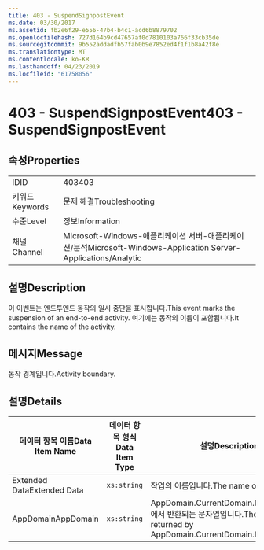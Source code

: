 ```yaml
---
title: 403 - SuspendSignpostEvent
ms.date: 03/30/2017
ms.assetid: fb2e6f29-e556-47b4-b4c1-acd6b8879702
ms.openlocfilehash: 727d164b9cd47657af0d7810103a766f33cb35de
ms.sourcegitcommit: 9b552addadfb57fab0b9e7852ed4f1f1b8a42f8e
ms.translationtype: MT
ms.contentlocale: ko-KR
ms.lasthandoff: 04/23/2019
ms.locfileid: "61758056"
---
```

# <a name="403---suspendsignpostevent"></a><span data-ttu-id="5eb8f-102">403 - SuspendSignpostEvent</span><span class="sxs-lookup"><span data-stu-id="5eb8f-102">403 - SuspendSignpostEvent</span></span>
## <a name="properties"></a><span data-ttu-id="5eb8f-103">속성</span><span class="sxs-lookup"><span data-stu-id="5eb8f-103">Properties</span></span>  
  
|||  
|-|-|  
|<span data-ttu-id="5eb8f-104">ID</span><span class="sxs-lookup"><span data-stu-id="5eb8f-104">ID</span></span>|<span data-ttu-id="5eb8f-105">403</span><span class="sxs-lookup"><span data-stu-id="5eb8f-105">403</span></span>|  
|<span data-ttu-id="5eb8f-106">키워드</span><span class="sxs-lookup"><span data-stu-id="5eb8f-106">Keywords</span></span>|<span data-ttu-id="5eb8f-107">문제 해결</span><span class="sxs-lookup"><span data-stu-id="5eb8f-107">Troubleshooting</span></span>|  
|<span data-ttu-id="5eb8f-108">수준</span><span class="sxs-lookup"><span data-stu-id="5eb8f-108">Level</span></span>|<span data-ttu-id="5eb8f-109">정보</span><span class="sxs-lookup"><span data-stu-id="5eb8f-109">Information</span></span>|  
|<span data-ttu-id="5eb8f-110">채널</span><span class="sxs-lookup"><span data-stu-id="5eb8f-110">Channel</span></span>|<span data-ttu-id="5eb8f-111">Microsoft-Windows-애플리케이션 서버-애플리케이션/분석</span><span class="sxs-lookup"><span data-stu-id="5eb8f-111">Microsoft-Windows-Application Server-Applications/Analytic</span></span>|  
  
## <a name="description"></a><span data-ttu-id="5eb8f-112">설명</span><span class="sxs-lookup"><span data-stu-id="5eb8f-112">Description</span></span>  
 <span data-ttu-id="5eb8f-113">이 이벤트는 엔드투엔드 동작의 일시 중단을 표시합니다.</span><span class="sxs-lookup"><span data-stu-id="5eb8f-113">This event marks the suspension of an end-to-end activity.</span></span> <span data-ttu-id="5eb8f-114">여기에는 동작의 이름이 포함됩니다.</span><span class="sxs-lookup"><span data-stu-id="5eb8f-114">It contains the name of the activity.</span></span>  
  
## <a name="message"></a><span data-ttu-id="5eb8f-115">메시지</span><span class="sxs-lookup"><span data-stu-id="5eb8f-115">Message</span></span>  
 <span data-ttu-id="5eb8f-116">동작 경계입니다.</span><span class="sxs-lookup"><span data-stu-id="5eb8f-116">Activity boundary.</span></span>  
  
## <a name="details"></a><span data-ttu-id="5eb8f-117">설명</span><span class="sxs-lookup"><span data-stu-id="5eb8f-117">Details</span></span>  
  
|<span data-ttu-id="5eb8f-118">데이터 항목 이름</span><span class="sxs-lookup"><span data-stu-id="5eb8f-118">Data Item Name</span></span>|<span data-ttu-id="5eb8f-119">데이터 항목 형식</span><span class="sxs-lookup"><span data-stu-id="5eb8f-119">Data Item Type</span></span>|<span data-ttu-id="5eb8f-120">설명</span><span class="sxs-lookup"><span data-stu-id="5eb8f-120">Description</span></span>|  
|--------------------|--------------------|-----------------|  
|<span data-ttu-id="5eb8f-121">Extended Data</span><span class="sxs-lookup"><span data-stu-id="5eb8f-121">Extended Data</span></span>|`xs:string`|<span data-ttu-id="5eb8f-122">작업의 이름입니다.</span><span class="sxs-lookup"><span data-stu-id="5eb8f-122">The name of the activity.</span></span>|  
|<span data-ttu-id="5eb8f-123">AppDomain</span><span class="sxs-lookup"><span data-stu-id="5eb8f-123">AppDomain</span></span>|`xs:string`|<span data-ttu-id="5eb8f-124">AppDomain.CurrentDomain.FriendlyName에서 반환되는 문자열입니다.</span><span class="sxs-lookup"><span data-stu-id="5eb8f-124">The string returned by AppDomain.CurrentDomain.FriendlyName.</span></span>|
